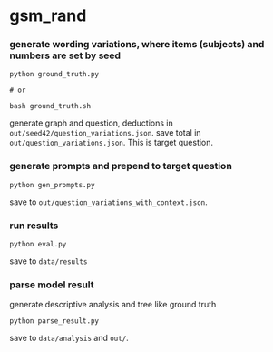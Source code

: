 # gsm_rand

### generate wording variations, where items (subjects) and numbers are set by seed
```
python ground_truth.py

# or

bash ground_truth.sh
```
generate graph and question, deductions in `out/seed42/question_variations.json`.
save total in `out/question_variations.json`.
This is target question.

### generate prompts and prepend to target question
```
python gen_prompts.py
```
save to `out/question_variations_with_context.json`.

### run results
```
python eval.py
```
save to `data/results`

### parse model result
generate descriptive analysis and tree like ground truth
```
python parse_result.py
```
save to `data/analysis` and `out/`.
